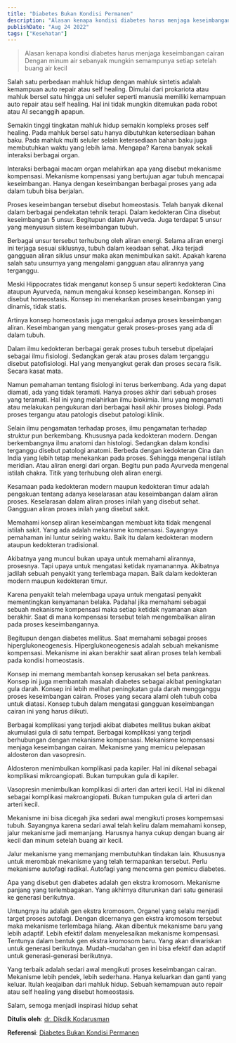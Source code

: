 ```yaml
---
title: "Diabetes Bukan Kondisi Permanen"
description: "Alasan kenapa kondisi diabetes harus menjaga keseimbangan cairan dengan minum air sebanyak mungkin semampunya setiap setelah buang air kecil."
publishDate: "Aug 24 2022"
tags: ["Kesehatan"]
---
```


> Alasan kenapa kondisi diabetes harus menjaga keseimbangan cairan
> Dengan minum air sebanyak mungkin semampunya setiap setelah buang air kecil

Salah satu perbedaan mahluk hidup dengan mahluk sintetis adalah kemampuan auto repair atau self healing. Dimulai dari prokariota atau mahluk bersel satu hingga uni seluler seperti manusia memiliki kemampuan auto repair atau self healing. Hal ini tidak mungkin ditemukan pada robot atau AI secanggih apapun.

Semakin tinggi tingkatan mahluk hidup semakin kompleks proses self healing. Pada mahluk bersel satu hanya dibutuhkan ketersediaan bahan baku. Pada mahluk multi seluler selain ketersediaan bahan baku juga membutuhkan waktu yang lebih lama. Mengapa? Karena banyak sekali interaksi berbagai organ.

Interaksi berbagai macam organ melahirkan apa yang disebut mekanisme kompensasi. Mekanisme kompensasi yang bertujuan agar tubuh mencapai keseimbangan. Hanya dengan keseimbangan berbagai proses yang ada dalam tubuh bisa berjalan.

Proses keseimbangan tersebut disebut homeostasis. Telah banyak dikenal dalam berbagai pendekatan tehnik terapi. Dalam kedokteran Cina disebut keseimbangan 5 unsur. Begitupun dalam Ayurveda. Juga terdapat 5 unsur yang menyusun sistem keseimbangan tubuh.

Berbagai unsur tersebut terhubung oleh aliran energi. Selama aliran energi ini terjaga sesuai siklusnya, tubuh dalam keadaan sehat. Jika terjadi gangguan aliran siklus unsur maka akan menimbulkan sakit. Apakah karena salah satu unsurnya yang mengalami gangguan atau alirannya yang terganggu.

Meski Hippocrates tidak menganut konsep 5 unsur seperti kedokteran Cina ataupun Ayurveda, namun mengakui konsep keseimbangan. Konsep ini disebut homeostasis. Konsep ini menekankan proses keseimbangan yang dinamis, tidak statis.

Artinya konsep homeostasis juga mengakui adanya proses keseimbangan aliran. Keseimbangan yang mengatur gerak proses-proses yang ada di dalam tubuh.

Dalam ilmu kedokteran berbagai gerak proses tubuh tersebut dipelajari sebagai ilmu fisiologi. Sedangkan gerak atau proses dalam terganggu disebut patofisiologi. Hal yang menyangkut gerak dan proses secara fisik. Secara kasat mata.

Namun pemahaman tentang fisiologi ini terus berkembang. Ada yang dapat diamati, ada yang tidak teramati. Hanya proses akhir dari sebuah proses yang teramati. Hal ini yang melahirkan ilmu biokimia. Ilmu yang mengamati atau melakukan pengukuran dari berbagai hasil akhir proses biologi. Pada proses tergangu atau patologis disebut patologi klinik.

Selain ilmu pengamatan terhadap proses, ilmu pengamatan terhadap struktur pun berkembang. Khususnya pada kedokteran modern. Dengan berkembangnya ilmu anatomi dan histologi. Sedangkan dalam kondisi terganggu disebut patologi anatomi. Berbeda dengan kedokteran Cina dan India yang lebih tetap menekankan pada proses. Sehingga mengenal istilah meridian. Atau aliran energi dari organ. Begitu pun pada Ayurveda mengenal istilah chakra. Titik yang terhubung oleh aliran energi.

Kesamaan pada kedokteran modern maupun kedokteran timur adalah pengakuan tentang adanya keselarasan atau keseimbangan dalam aliran proses. Keselarasan dalam aliran proses inilah yang disebut sehat. Gangguan aliran proses inilah yang disebut sakit.

Memahami konsep aliran keseimbangan membuat kita tidak mengenal istilah sakit. Yang ada adalah mekanisme kompensasi. Sayangnya pemahaman ini luntur seiring waktu. Baik itu dalam kedokteran modern ataupun kedokteran tradisional.

Akibatnya yang muncul bukan upaya untuk memahami alirannya, prosesnya. Tapi upaya untuk mengatasi ketidak nyamanannya. Akibatnya jadilah sebuah penyakit yang terlembaga mapan. Baik dalam kedokteran modern maupun kedokteran timur.

Karena penyakit telah melembaga upaya untuk mengatasi penyakit mementingkan kenyamanan belaka. Padahal jika memahami sebagai sebuah mekanisme kompensasi maka setiap ketidak nyamanan akan berakhir. Saat di mana kompensasi tersebut telah mengembalikan aliran pada proses keseimbangannya.

Begitupun dengan diabetes mellitus. Saat memahami sebagai proses hiperglukoneogenesis. Hiperglukoneogenesis adalah sebuah mekanisme kompensasi. Mekanisme ini akan berakhir saat aliran proses telah kembali pada kondisi homeostasis.

Konsep ini memang membantah konsep kerusakan sel beta pankreas. Konsep ini juga membantah masalah diabetes sebagai akibat peningkatan gula darah. Konsep ini lebih melihat peningkatan gula darah mengganggu proses keseimbangan cairan. Proses yang secara alami oleh tubuh coba untuk diatasi. Konsep tubuh dalam mengatasi gangguan keseimbangan cairan ini yang harus diikuti.

Berbagai komplikasi yang terjadi akibat diabetes mellitus bukan akibat akumulasi gula di satu tempat. Berbagai komplikasi yang terjadi berhubungan dengan mekanisme kompensasi. Mekanisme kompensasi menjaga keseimbangan cairan. Mekanisme yang memicu pelepasan aldosteron dan vasopresin.

Aldosteron menimbulkan komplikasi pada kapiler. Hal ini dikenal sebagai komplikasi mikroangiopati. Bukan tumpukan gula di kapiler.

Vasopresin menimbulkan komplikasi di arteri dan arteri kecil. Hal ini dikenal sebagai komplikasi makroangiopati. Bukan tumpukan gula di arteri dan arteri kecil.

Mekanisme ini bisa dicegah jika sedari awal mengikuti proses kompemsasi tubuh. Sayangnya karena sedari awal telah keliru dalam memahami konsep, jalur mekanisme jadi memanjang. Harusnya hanya cukup dengan buang air kecil dan minum setelah buang air kecil.

Jalur mekanisme yang memanjang membutuhkan tindakan lain. Khususnya untuk merombak mekanisme yang telah termapankan tersebut. Perlu mekanisme autofagi radikal. Autofagi yang mencerna gen pemicu diabetes.

Apa yang disebut gen diabetes adalah gen ekstra kromosom. Mekanisme panjang yang terlembagakan. Yang akhirnya diturunkan dari satu generasi ke generasi berikutnya.

Untungnya itu adalah gen ekstra kromosom. Organel yang selalu menjadi target proses autofagi. Dengan dicernanya gen ekstra kromosom tersebut maka mekanisme terlembaga hilang. Akan dibentuk mekanisme baru yang lebih adaptif. Lebih efektif dalam menyelesaikan mekanisme kompensasi. Tentunya dalam bentuk gen ekstra kromosom baru. Yang akan diwariskan untuk generasi berikutnya. Mudah-mudahan gen ini bisa efektif dan adaptif untuk generasi-generasi berikutnya.

Yang terbaik adalah sedari awal mengikuti proses keseimbangan cairan. Mekanisme lebih pendek, lebih sederhana. Hanya keluarkan dan ganti yang keluar. Itulah keajaiban dari mahluk hidup. Sebuah kemampuan auto repair atau self healing yang disebut homeostasis.

Salam, semoga menjadi inspirasi hidup sehat


**Ditulis oleh**: [dr. Dikdik Kodarusman](https://web.facebook.com/dikdik.kodarusman/)

**Referensi**: [Diabetes Bukan Kondisi Permanen](https://web.facebook.com/dikdik.kodarusman/posts/pfbid0TE5QfqZC7SHBgxALT1vG8mR2aBLMJSgp8GNBKVnQ63iFsu7bAPsWx7oQbEZxQ4Z2l)
